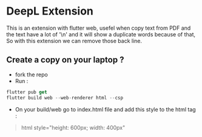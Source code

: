 # DeepL Extension

This is an extension with flutter web, usefel when copy text from PDF and the text have a lot of '\n' and it will show a duplicate words because of that, So with this extension we can remove those back line.

## Create a copy on your laptop ?
- fork the repo
- Run : 
```dart
flutter pub get
flutter build web --web-renderer html --csp
```
- On your build/web go to index.html file and add this style to the html tag :
> html style="height: 600px; width: 400px"
